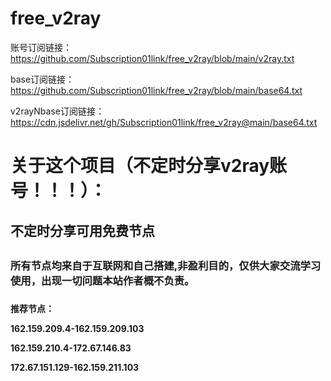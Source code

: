 # free_v2ray
账号订阅链接：https://github.com/Subscription01link/free_v2ray/blob/main/v2ray.txt<p>
base订阅链接：https://github.com/Subscription01link/free_v2ray/blob/main/base64.txt<p>
v2rayNbase订阅链接：https://cdn.jsdelivr.net/gh/Subscription01link/free_v2ray@main/base64.txt<p>
# 关于这个项目（不定时分享v2ray账号！！！）：
<h2>不定时分享可用免费节点<h2>
<h3>所有节点均来自于互联网和自己搭建,非盈利目的，仅供大家交流学习使用，出现一切问题本站作者概不负责。<h3>

<h4>
推荐节点：



162.159.209.4-162.159.209.103


162.159.210.4-172.67.146.83


172.67.151.129-162.159.211.103
  
<h4>


